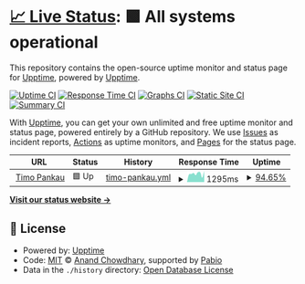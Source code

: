 # [📈 Live Status](https://upptime.github.io/upptime): <!--live status--> **🟩 All systems operational**

This repository contains the open-source uptime monitor and status page for [Upptime](https://upptime.js.org), powered by [Upptime](https://github.com/upptime/upptime).

[![Uptime CI](https://github.com/Ehrax/upptime/workflows/Uptime%20CI/badge.svg)](https://github.com/Ehrax/upptime/actions?query=workflow%3A%22Uptime+CI%22)
[![Response Time CI](https://github.com/Ehrax/upptime/workflows/Response%20Time%20CI/badge.svg)](https://github.com/Ehrax/upptime/actions?query=workflow%3A%22Response+Time+CI%22)
[![Graphs CI](https://github.com/Ehrax/upptime/workflows/Graphs%20CI/badge.svg)](https://github.com/Ehrax/upptime/actions?query=workflow%3A%22Graphs+CI%22)
[![Static Site CI](https://github.com/Ehrax/upptime/workflows/Static%20Site%20CI/badge.svg)](https://github.com/Ehrax/upptime/actions?query=workflow%3A%22Static+Site+CI%22)
[![Summary CI](https://github.com/Ehrax/upptime/workflows/Summary%20CI/badge.svg)](https://github.com/Ehrax/upptime/actions?query=workflow%3A%22Summary+CI%22)

With [Upptime](https://upptime.js.org), you can get your own unlimited and free uptime monitor and status page, powered entirely by a GitHub repository. We use [Issues](https://github.com/upptime/upptime/issues) as incident reports, [Actions](https://github.com/Ehrax/upptime/actions) as uptime monitors, and [Pages](https://upptime.github.io/upptime) for the status page.

<!--start: status pages-->
<!-- This summary is generated by Upptime (https://github.com/upptime/upptime) -->
<!-- Do not edit this manually, your changes will be overwritten -->
<!-- prettier-ignore -->
| URL | Status | History | Response Time | Uptime |
| --- | ------ | ------- | ------------- | ------ |
| <img alt="" src="https://icons.duckduckgo.com/ip3/timopankau.com.ico" height="13"> [Timo Pankau](https://timopankau.com) | 🟩 Up | [timo-pankau.yml](https://github.com/Ehrax/upptime/commits/HEAD/history/timo-pankau.yml) | <details><summary><img alt="Response time graph" src="./graphs/timo-pankau/response-time-week.png" height="20"> 1295ms</summary><br><a href="https://upptime.ehrax.dev/history/timo-pankau"><img alt="Response time 1242" src="https://img.shields.io/endpoint?url=https%3A%2F%2Fraw.githubusercontent.com%2FEhrax%2Fupptime%2FHEAD%2Fapi%2Ftimo-pankau%2Fresponse-time.json"></a><br><a href="https://upptime.ehrax.dev/history/timo-pankau"><img alt="24-hour response time 1676" src="https://img.shields.io/endpoint?url=https%3A%2F%2Fraw.githubusercontent.com%2FEhrax%2Fupptime%2FHEAD%2Fapi%2Ftimo-pankau%2Fresponse-time-day.json"></a><br><a href="https://upptime.ehrax.dev/history/timo-pankau"><img alt="7-day response time 1295" src="https://img.shields.io/endpoint?url=https%3A%2F%2Fraw.githubusercontent.com%2FEhrax%2Fupptime%2FHEAD%2Fapi%2Ftimo-pankau%2Fresponse-time-week.json"></a><br><a href="https://upptime.ehrax.dev/history/timo-pankau"><img alt="30-day response time 1252" src="https://img.shields.io/endpoint?url=https%3A%2F%2Fraw.githubusercontent.com%2FEhrax%2Fupptime%2FHEAD%2Fapi%2Ftimo-pankau%2Fresponse-time-month.json"></a><br><a href="https://upptime.ehrax.dev/history/timo-pankau"><img alt="1-year response time 1242" src="https://img.shields.io/endpoint?url=https%3A%2F%2Fraw.githubusercontent.com%2FEhrax%2Fupptime%2FHEAD%2Fapi%2Ftimo-pankau%2Fresponse-time-year.json"></a></details> | <details><summary><a href="https://upptime.ehrax.dev/history/timo-pankau">94.65%</a></summary><a href="https://upptime.ehrax.dev/history/timo-pankau"><img alt="All-time uptime 84.46%" src="https://img.shields.io/endpoint?url=https%3A%2F%2Fraw.githubusercontent.com%2FEhrax%2Fupptime%2FHEAD%2Fapi%2Ftimo-pankau%2Fuptime.json"></a><br><a href="https://upptime.ehrax.dev/history/timo-pankau"><img alt="24-hour uptime 100.00%" src="https://img.shields.io/endpoint?url=https%3A%2F%2Fraw.githubusercontent.com%2FEhrax%2Fupptime%2FHEAD%2Fapi%2Ftimo-pankau%2Fuptime-day.json"></a><br><a href="https://upptime.ehrax.dev/history/timo-pankau"><img alt="7-day uptime 94.65%" src="https://img.shields.io/endpoint?url=https%3A%2F%2Fraw.githubusercontent.com%2FEhrax%2Fupptime%2FHEAD%2Fapi%2Ftimo-pankau%2Fuptime-week.json"></a><br><a href="https://upptime.ehrax.dev/history/timo-pankau"><img alt="30-day uptime 76.83%" src="https://img.shields.io/endpoint?url=https%3A%2F%2Fraw.githubusercontent.com%2FEhrax%2Fupptime%2FHEAD%2Fapi%2Ftimo-pankau%2Fuptime-month.json"></a><br><a href="https://upptime.ehrax.dev/history/timo-pankau"><img alt="1-year uptime 84.46%" src="https://img.shields.io/endpoint?url=https%3A%2F%2Fraw.githubusercontent.com%2FEhrax%2Fupptime%2FHEAD%2Fapi%2Ftimo-pankau%2Fuptime-year.json"></a></details>

<!--end: status pages-->

[**Visit our status website →**](https://upptime.github.io/upptime)

## 📄 License

- Powered by: [Upptime](https://github.com/upptime/upptime)
- Code: [MIT](./LICENSE) © [Anand Chowdhary](https://anandchowdhary.com), supported by [Pabio](https://pabio.com)
- Data in the `./history` directory: [Open Database License](https://opendatacommons.org/licenses/odbl/1-0/)
